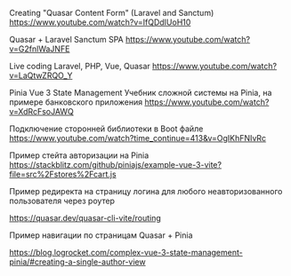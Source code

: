 Creating "Quasar Content Form" (Laravel and Sanctum)
https://www.youtube.com/watch?v=IfQDdIUoH10

Quasar + Laravel Sanctum SPA
https://www.youtube.com/watch?v=G2fnlWaJNFE

Live coding Laravel, PHP, Vue, Quasar
https://www.youtube.com/watch?v=LaQtwZRQO_Y


Pinia Vue 3 State Management
Учебник сложной системы на Pinia, на примере банковского приложения
https://www.youtube.com/watch?v=XdRcFsoJAWQ

Подключение сторонней библиотеки в Boot файле
https://www.youtube.com/watch?time_continue=413&v=OgIKhFNIvRc

Пример стейта авторизации на Pinia
https://stackblitz.com/github/piniajs/example-vue-3-vite?file=src%2Fstores%2Fcart.js


Пример редиректа на страницу логина для любого неавторизованного пользователя через роутер

https://quasar.dev/quasar-cli-vite/routing

Пример навигации по страницам Quasar + Pinia

https://blog.logrocket.com/complex-vue-3-state-management-pinia/#creating-a-single-author-view
